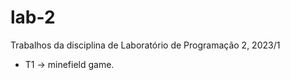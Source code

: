 # lab-2
 Trabalhos da disciplina de Laboratório de Programação 2, 2023/1
  * T1 -> minefield game. 
